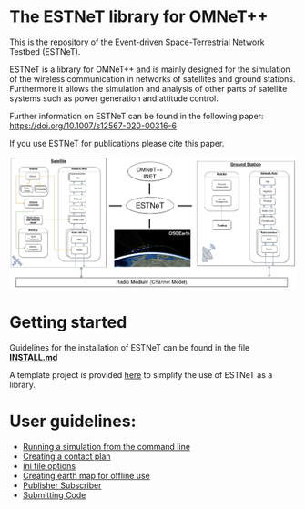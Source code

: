 # The ESTNeT library for OMNeT++

This is the repository of the Event-driven Space-Terrestrial Network Testbed (ESTNeT).

ESTNeT is a library for OMNeT++ and is mainly designed for the simulation of the wireless communication in networks of satellites and ground stations. Furthermore it allows the simulation and analysis of other parts of satellite systems such as power generation and attitude control.

Further information on ESTNeT can be found in the following paper: https://doi.org/10.1007/s12567-020-00316-6

If you use ESTNeT for publications please cite this paper.

![A System Overview should be shown here.](./figures/estnet_diagram.png?raw=true "System overview")


# Getting started

Guidelines for the installation of ESTNeT can be found in the file **[INSTALL.md](INSTALL.md)**

A template project is provided [here](https://github.com/estnet-framework/estnet-template) to simplify the use of ESTNeT as a library.

# User guidelines:
- [Running a simulation from the command line](wiki/Running-a-simulation-from-the-command-line)
- [Creating a contact plan](wiki/creating-a-contact-plan)
- [ini file options](wiki/ini-file-options) 
- [Creating earth map for offline use](wiki/Creating-earth-map-for-offline-use)
- [Publisher Subscriber](wiki/Publisher-Subscriber-Feature-for-external-interfacing)
- [Submitting Code](wiki/Submitting-Code)